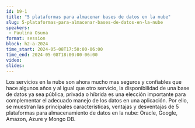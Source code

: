 ```yaml
---
id: b9-1
title: "5 plataformas para almacenar bases de datos en la nube"
slug: 5-plataformas-para-almacenar-bases-de-datos-en-la-nube
speakers:
 - Paulina Osuna
format: session
block: h2-a-2024
time_start: 2024-05-08T17:50:00-06:00
time_end: 2024-05-08T18:00:00-06:00
video:
slides:
---
```


​Los servicios en la nube son ahora mucho mas seguros y confiables que hace algunos años y al igual que otro servicio, la disponibilidad de una base de datos ya sea pública, privada o híbrida es una elección importante para complementar el adecuado manejo de los datos en una aplicación. Por ello, se muestran las principales características, ventajas y desventajas de 5 plataformas para almacenamiento de datos en la nube: Oracle, Google, Amazon, Azure y Mongo DB.
